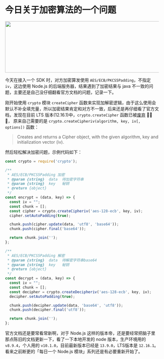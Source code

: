 # 今日关于加密算法的一个问题

<div align=center><img width=568 height=168 src="https://jiangbao-1258001083.cos.ap-shanghai.myqcloud.com/encrypted-file-recovery.png" /></div>

今天在接入一个 SDK 时，对方加密算发使用 `AES/ECB/PKCS5Padding`，不指定 `iv`，这边使用 Node.js 的后端服务器，结果遇到了加密结果与 java 不一致的问题，主要还是自己没仔细翻看官方文档的问题，记录一下。

刚开始使用 `crypto` 模块 `createCipher` 函数来实现加解密逻辑，由于这么使用会默认不补全填充量，所以加密结果肯定和对方不一致，后来还是再仔细看了官方文档，发现在目前 LTS 版本(12.16.1)中，`crypto.createCipher` 函数已被[废弃](https://nodejs.org/dist/latest-v12.x/docs/api/crypto.html#crypto_crypto_createcipher_algorithm_password_options) 🤯🤯🤯，
原来自己需要的是 `crypto.createCipheriv(algorithm, key, iv[, options])` 函数：
> Creates and returns a Cipher object, with the given algorithm, key and initialization vector (iv).

然后轻松解决加密问题，示例代码如下：
```js
const crypto = require('crypto');

/**
 * AES/ECB/PKCS5Padding 加密
 * @param {string}  data  待加密字符串
 * @param {string}  key   秘钥
 * @return {object}
 */
const encrypt = (data, key) => {
  const iv = "";
  const chunk = [];
  const cipher = crypto.createCipheriv('aes-128-ecb', key, iv);
  cipher.setAutoPadding(true);

  chunk.push(cipher.update(data, 'utf8', 'base64'));
  chunk.push(cipher.final('base64'));

  return chunk.join('');
};

/**
 * AES/ECB/PKCS5Padding 解密
 * @param {string}  data  待解密字符串base64
 * @param {string}  key   秘钥
 * @return {object}
 */
const decrypt = (data, key) => {
  const iv = "";
  const chunk = [];
  const decipher = crypto.createDecipheriv('aes-128-ecb', key, iv);
  decipher.setAutoPadding(true);

  chunk.push(decipher.update(data, 'base64', 'utf8'));
  chunk.push(decipher.final('utf8'));

  return chunk.join('');
};
```
官方文档还是要常看常新啊，对于 Node.js 这样的版本帝，还是要经常把脑子里那点陈旧的文档更新一下，看了一下本地开发的 node 版本，生产环境用的 `v8.9.4`，个人用的 `v10.1.0`，目前最新版本已经是 `13.9.0`，LTS版本是 `12.16.1`。看来之前断更的「每日一个 Node.js 模块」系列还是有必要重新开始了。

